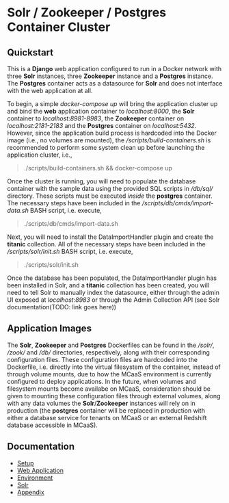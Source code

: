 
# Solr / Zookeeper / Postgres Container Cluster

## Quickstart
This is a <b>Django</b> web application configured to run in a Docker network with three <b>Solr</b> instances, three <b>Zookeeper</b> instance and a <b>Postgres</b> instance. The <b>Postgres</b> container acts as a datasource for <b>Solr</b> and does not interface with the web application at all. 

To begin, a simple <i>docker-compose up</i> will bring the application cluster up and bind the <b>web</b> application container to <i>localhost:8000</i>, the <b>Solr</b> container to <i>localhost:8981-8983</i>, the <b>Zookeeper</b> container on <i>localhost:2181-2183</i> and the <b>Postgres</b> container on <i>localhost:5432</i>. However, since the application build process is hardcoded into the Docker image (i.e., no volumes are mounted), the <i>/scripts/build-containers.sh</i> is recommended to perform some system clean up before launching the application cluster, i.e.,

>./scripts/build-containers.sh && docker-compose up

Once the cluster is running, you will need to populate the database container with the sample data using the provided SQL scripts in <i>/db/sql/</i> directory. These scripts must be executed <i>inside</i> the <b>postgres</b> container. The necessary steps have been included in the <i>/scripts/db/cmds/import-data.sh</i> BASH script, i.e. execute,

>./scripts/db/cmds/import-data.sh

Next, you will need to install the DataImportHandler plugin and create the <b>titanic</b> collection. All of the necessary steps have been included in the <i>/scripts/solr/init.sh</i> BASH script, i.e. execute,

>./scripts/solr/init.sh

Once the database has been populated, the DataImportHandler plugin has been installed in Solr, and a <b>titanic</b> collection has been created, you will need to tell Solr to manually index the datasource, either through the admin UI exposed at <i>localhost:8983</i> or through the Admin Collection API (see Solr documentation(TODO: link goes here))

## Application Images

The <b>Solr</b>, <b>Zookeeper</b> and <b>Postgres</b> Dockerfiles can be found in the <i>/solr/</i>, <i>/zook/</i> and <i>/db/</i> directories, respectively, along with their corresponding configuration files. These configuration files are hardcoded into the Dockerfile, i.e. directly into the virtual filesystem of the container, instead of through volume mounts, due to how the MCaaS environment is currently configured to deploy applications. In the future, when volumes and filesystem mounts become availabe on MCaaS, consideration should be given to mounting these configuration files through external volumes, along with any data volumes the <b>Solr</b>/<b>Zookeeper</b> instances will rely on in production (the <b>postgres</b> container will be replaced in production with either a database service for tenants on MCaaS or an external Redshift database accessible in MCaaS).

## Documentation

- [Setup](docs/SETUP.md)<br>
- [Web Application](docs/APPLICATION.md)<br>
- [Environment](docs/ENVIRONMENT.md)<br>
- [Solr](docs/SOLR.md)<br>
- [Appendix](docs/APPENDIX.md)